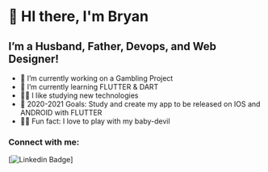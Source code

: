 # 👋 HI there, I'm Bryan
## I’m a Husband, Father, Devops, and Web Designer!
- 🔭 I’m currently working on a Gambling Project
- 🌱 I’m currently learning FLUTTER & DART
- 🤌🏼 I like studying new technologies
- 🥅 2020-2021 Goals: Study and create my app to be released on IOS and ANDROID with FLUTTER
- 👶🏼 Fun fact: I love to play with my baby-devil 


### Connect with me:

[![Linkedin Badge](https://img.shields.io/badge/-LinkedIn-blue?style=flat-square&logo=LinkedIn&logoColor=white&link=https://www.linkedin.com/in/bryan-calderoni-369a8b139/)]

